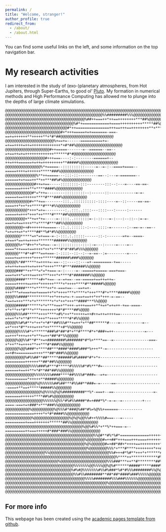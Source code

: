 ```yaml
---
permalink: /
title: "Welcome, stranger!"
author_profile: true
redirect_from:
  - /about/
  - /about.html
---
```


You can find some useful links on the left, and some information on the top navigation bar.

My research activities
======

I am interested in the study of (exo-)planetary atmospheres, from Hot Jupiters, through Super-Earths, to good ol' [Pluto](https://www.youtube.com/watch?v=YJPHK5NNtpQ&pp=ygUWZG9uJ3QgdGFsayBhYm91dCBwbHV0bw%3D%3D).
My formation in numerical methods and High Performance Computing has allowed me  to plunge into the depths of large climate simulations.

```
@@@@@@@@@@@@@@@@@@@@@@@@@@@@@@@@@@@@@@@@@@@@@@@@@@@@@@@@@@@@@@@@@@@@@@@@@@@@@@@@@@@@@@@@@@@@@@@@@@@@
@@@@@@@@@@@@@@@@@@@@@@@@@@@@@@@@@@@@@@@@@@@@%%#########%%%@@@@@@@@@@@@@@@@@@@@@@@@@@@@@@@@@@@@@@@@@@
@@@@@@@@@@@@@@@@@@@@@@@@@@@@@@@@@@@@%##++===++*++==++++++++***##%@@@@@@@@@@@@@@@@@@@@@@@@@@@@@@@@@@@
@@@@@@@@@@@@@@@@@@@@@@@@@@@@@@@%#*+============+====++++++++++*****##%@@@@@@@@@@@@@@@@@@@@@@@@@@@@@@
@@@@@@@@@@@@@@@@@@@@@@@@@@@@#*++===============+++==+++==++++++++**+***##@@@@@@@@@@@@@@@@@@@@@@@@@@@
@@@@@@@@@@@@@@@@@@@@@@@@@#+*+++=====+=+=======-===-==+=++++++**+++++**+*#*##@@@@@@@@@@@@@@@@@@@@@@@@
@@@@@@@@@@@@@@@@@@@@@@%+==+=------==========+=-=+==++++=++=+++++++++++++*+#*##%@@@@@@@@@@@@@@@@@@@@@
@@@@@@@@@@@@@@@@@@@@#++=====-------=--======--==--=+==++=+=+++++++++++++******#*#@@@@@@@@@@@@@@@@@@@
@@@@@@@@@@@@@@@@@@#+++===----:-:--------======+--++=+++======+=++=+++++++++**#####%@@@@@@@@@@@@@@@@@
@@@@@@@@@@@@@@@@%*+=====--::::::::::-----=--=-:--====+====--=====++++=++++++*****###%@@@@@@@@@@@@@@@
@@@@@@@@@@@@@@%**++=====---:::-::---------==--:---=-=======--======+=+===++**++***##%#%@@@@@@@@@@@@@
@@@@@@@@@@@@@#++=+==-----::::::::-:::--------:::--:---=----==-==-=======++++**+****####%@@@@@@@@@@@@
@@@@@@@@@@@@#*=*++=--------:::::::::--:------::------------=-=-=====+==++++++****#***###%@@@@@@@@@@@
@@@@@@@@@@@#+**+==--------:::..::::::::::-::::----=--::-----==-==-====++*++*++*****#***#%%@@@@@@@@@@
@@@@@@@@@@*+++*=+=---------:..:::..::::---::::---:-----:------=====+=+++*+++*++****#****##%@@@@@@@@@
@@@@@@@@@+**+=+*+=-----=-::::..:::::::=-:-::---=-:---:--::--:=-=-===+=+==++++**+****#***##%%@@@@@@@@
@@@@@@@@++#+++++++=====--::.:.::::::-:----::::-=-------:--==-=--==--*=+=++=+*+****##**%#*#%%@@@@@@@@
@@@@@@@*****=+*=+===-=-:-:::.:.:::::------::-:-------=+=--====-=+==+*==++=++++*******######%%@@@@@@@
@@@@@@%+**#++*+*=+==--=-::::::::::-::-:-=---:-----=----=--====*++===+==++++*++*+***#*#*##%#%%%@@@@@@
@@@@@@***#*+#***==+===-:-::::--::--:--=-==--:=---------=----====+==+++++*++++******######%###%@@@@@@
@@@@@%*##*****+=++++=-==--::----::---=+-========-+==-----=+=++=+==++=+=+++*++++****#***######%%@@@@@
@@@@@###**++***=*=*+===-=-:-----=--=====+=====-===+===-===+=++*=+++==+++***+++*+****#*#######%%@@@@@
@@@@@####******+#+*+==--=-=+==--==-=====+==++=++=-=====+++++==+++*++++++****+*++++****#**#####%@@@@@
@@@@%####****+*****++*+-===+==---==+=+-+++***=+===+==+====++*+*++++***+****+*+++***#*+****#####%@@@@
@@@@%%####**********++*+++=+=-+-===+==++*++*+++-=-==--*==+=+++***+*+*******+*+*++*+++**####***%%@@@@
@@@@@#####******+*+***+==+**+++-=+++===++**+=+*=+=++-+==-====-+*+**++*#***+***+++++++*#*#****##%@@@@
@@@@@%%%##*****++++****+#%*++**+++++=++#++=++=++++==----------=+=+*+*+**#****+++**++++*****#*#%%@@@@
@@@@@%%#%#**+*++*+*#**##%%%#**+=++*+**##******#----=----------=--=+*+++*#**+++=+++*++*****+#*%%@@@@@
@@@@@@%%%%#*+******###%#*##*#*+**#****#*+*###+=++--------------=---==+++*+++=++*+**+=++*##*#*%%@@@@@
@@@@@%@@%%#**#**+=+########%#######*#*%+****==--=----------------===-+*++**+=++++**++***#*###%%@@@@@
@@@@@@%@@%###*+****##***####*####%###*%+++**-=---------------------==+#+========++++***##*###%%@@@@@
@@@@@@@@@%#%%##**##*****######%#%####*#*+*+---------------------------=========++++++**##*##%%@@@@@@
@@@@@@@@@@@%%%%###%#***#*****#%%%%%#*#%***#=-------------------------======+==++**+*#**##*##%%@@@@@@
@@@@@@@@@@@@@%%%%%%%%####****##%%%%#*###=--=+=-----------------------+=========*+++++**#####%@@@@@@@
@@@@@@@@@@@@@@%@%%%%%%##%##***#%%##**###=-=-----==---------------------====+**==+*****#####%%@@@@@@@
@@@@@@@@@@@@@@@@%@%%%%@%@%##########**%*-===+--==------------------=-=======++++++****##%#%@@@@@@@@@
@@@@@@@@@@@@@@@@@%%%%%%@%%*#%#%%####*#=+###*%*-=-=--=---------+---====-===+=+###*+***###%%@@@@@@@@@@
@@@@@@@@@@@%@@@@@@@@@@%@%%%#*###@%##*#%=%@%%+======-----------=============++++*+*#*####%%@@@@@@@@@@
@@@@@@@@@@@@%@@@@@@@@@@@@@@@@%@%@%@@%%#++%%%%#===---=-----=========+===+++++++******##%%@@@@@@@@@@@@
@@@@@@@@@@@@@@@@@@@@@@@@@@@@@@@@@@@%@@%#%%*+**%*++===-=--=========++===+++++#*###*###%%@@@@@@@@@@@@@
@@@@@@@@@@@@@@@@@@@@@@@@@@@@@@@@@@@@@@@@%%@#**#%*%#*=============++++++++**+***##*#@@@@@@@@@@@@@@@@@
@@@@@@@@@@@@@@@@@@@@@@@@@@@@@@@@@@@@%@@@@@@@#=++##*+++===+++====++++++++++*****##%@@@@@@@@@@@@@@@@@@
@@@@@@@@@@@@@@@@@@@@@@@@@@@@@@@@@@@@%@%@@@@@@#=+##*##+*++++==+++++++++***###%%%@@@@@@@@@@@@@@@@@@@@@
@@@@@@@@@@@@@@@@@@@@@@@@@@@@@@@@@@@@@%@@@@@@@@%%%*+***#****++++++++*++#%%@@@@@@@@@@@@@@@@@@@@@@@@@@@
@@@@@@@@@@@@@@@@@@%%@@@@@@@@@@@@@@@@@@@@@@@@@@@%%#+++#*%#**+++*+******#%%%@@@@@@@@@@@@@@@@@@@@@@@@@@
@@@@@@@@@@@@@@@@@@@@@@@@@@@@@@@@@@@@@@@@@@@@@@@@@@%****++************#%%%%@@@@@@@@@@@@@@@@@@@@@@@@@@
@@@@@@@@@@@@@@@@@@@@@@@@%@@@@@@@@@@@@@@@@@@@@@%%%###***++**#********##%%%%@@@@@@@@@@@@@@@@@@@@@@@@@@
@@@@@@@@@@@@@@@@@@@@@@@@@@@@@@@%%%%%%%@@%%%%@@%@%#******#####*****####%%@@@@@@@@@@@@@@@@@@@@@@@@@@@@
@@@@@@@@@@@@@@@@@@@@@@@@@@@@@@%#%#@%%%%%%%#%%#%###*%#*#%%%########%%@%@@@@@@@@@@@@@@@@@@@@@@@@@@@@@@
@@@@@@@@@@@@@@@@@@@@@@@@@@@@@@@%%#%%########**##*##*####%###%%%%%@@@@@@@@@@@@@@@@@@@@@@@@@@@@@@@@@@@
@@@@@@@@@@@@@@@@@@@@@@@@@@@@@@@@@@@@%%%%########%%%###%%%%%%@@@@@@@@@@@@@@@@@@@@@@@@@@@@@@@@@@@@@@@@
@@@@@@@@@@@@@@@@@@@@@@@@@@@@@@@@@@@@@@@@@@@@@@%@@@@@@@@@@@@@@@@@@@@@@@@@@@@@@@@@@@@@@@@@@@@@@@@@@@@@
@@@@@@@@@@@@@@@@@@@@@@@@@@@@@@@@@@@@@@@@@@@@@@@@@@@@@@@@@@@@@@@@@@@@@@@@@@@@@@@@@@@@@@@@@@@@@@@@@@@@
@@@@@@@@@@@@@@@@@@@@@@@@@@@@@@@@@@@@@@@@@@@@@@@@@@@@@@@@@@@@@@@@@@@@@@@@@@@@@@@@@@@@@@@@@@@@@@@@@@@@
```

<!--
Create content & metadata
------
For site content, there is one markdown file for each type of content, which are stored in directories like _publications, _talks, _posts, _teaching, or _pages. For example, each talk is a markdown file in the [_talks directory](https://github.com/academicpages/academicpages.github.io/tree/master/_talks). At the top of each markdown file is structured data in YAML about the talk, which the theme will parse to do lots of cool stuff. The same structured data about a talk is used to generate the list of talks on the [Talks page](https://academicpages.github.io/talks), each [individual page](https://academicpages.github.io/talks/2012-03-01-talk-1) for specific talks, the talks section for the [CV page](https://academicpages.github.io/cv), and the [map of places you've given a talk](https://academicpages.github.io/talkmap.html) (if you run this [python file](https://github.com/academicpages/academicpages.github.io/blob/master/talkmap.py) or [Jupyter notebook](https://github.com/academicpages/academicpages.github.io/blob/master/talkmap.ipynb), which creates the HTML for the map based on the contents of the _talks directory).

**Markdown generator**

I have also created [a set of Jupyter notebooks](https://github.com/academicpages/academicpages.github.io/tree/master/markdown_generator
) that converts a CSV containing structured data about talks or presentations into individual markdown files that will be properly formatted for the Academic Pages template. The sample CSVs in that directory are the ones I used to create my own personal website at stuartgeiger.com. My usual workflow is that I keep a spreadsheet of my publications and talks, then run the code in these notebooks to generate the markdown files, then commit and push them to the GitHub repository.

How to edit your site's GitHub repository
------
Many people use a git client to create files on their local computer and then push them to GitHub's servers. If you are not familiar with git, you can directly edit these configuration and markdown files directly in the github.com interface. Navigate to a file (like [this one](https://github.com/academicpages/academicpages.github.io/blob/master/_talks/2012-03-01-talk-1.md) and click the pencil icon in the top right of the content preview (to the right of the "Raw | Blame | History" buttons). You can delete a file by clicking the trashcan icon to the right of the pencil icon. You can also create new files or upload files by navigating to a directory and clicking the "Create new file" or "Upload files" buttons.

Example: editing a markdown file for a talk
![Editing a markdown file for a talk](/images/editing-talk.png) -->

For more info
------
This webpage has been created using the [academic pages template from github](https://academicpages.github.io/).
